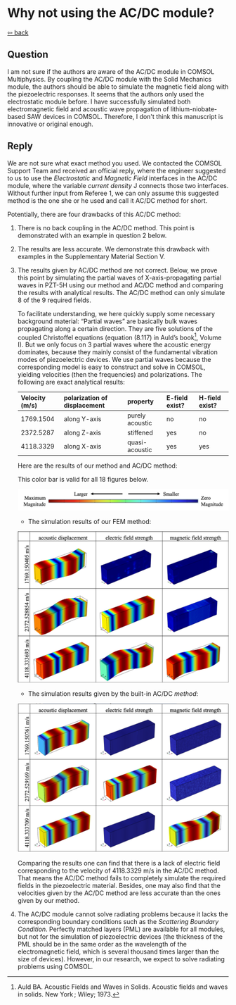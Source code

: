 # Why not using the AC/DC module?

[⇦ back](../README.md)

## Question

I am not sure if the authors are aware of the AC/DC module in COMSOL Multiphysics. By coupling the AC/DC module with the Solid Mechanics module, the authors should be able to simulate the magnetic field along with the piezoelectric responses. It seems that the authors only used the electrostatic module before. I have successfully simulated both electromagnetic field and acoustic wave propagation of lithium-niobate-based SAW devices in COMSOL. Therefore, I don't think this manuscript is innovative or original enough.

## Reply

We are not sure what exact method you used. We contacted the COMSOL Support Team and received an official reply, where the engineer suggested to us to use the *Electrostatic* and *Magnetic Field* interfaces in the AC/DC module, where the variable *current density* J connects those two interfaces. Without further input from Referee 1, we can only assume this suggested method is the one she or he used and call it AC/DC method for short.

Potentially, there are four drawbacks of this AC/DC method:

1. There is no back coupling in the AC/DC method. This point is demonstrated with an example in question 2 below.

2. The results are less accurate. We demonstrate this drawback with examples in the Supplementary Material Section V.

3. The results given by AC/DC method are not correct. Below, we prove this point by simulating the partial waves of X-axis-propagating partial waves in PZT-5H using our method and AC/DC method and comparing the results with analytical results. The AC/DC method can only simulate 8 of the 9 required fields.

   To facilitate understanding, we here quickly supply some necessary background material: “Partial waves” are basically bulk waves propagating along a certain direction. They are five solutions of the coupled Christoffel equations (equation (8.117) in Auld’s book[^(1)], Volume I). But we only focus on 3 partial waves where the acoustic energy dominates, because they mainly consist of the fundamental vibration modes of piezoelectric devices. We use partial waves because the corresponding model is easy to construct and solve in COMSOL, yielding velocities (then the frequencies) and polarizations. The following are exact analytical results:

   | Velocity (m/s) | polarization of displacement | property        | E-field exist? | H-field exist? |
   | -------------- | ---------------------------- | --------------- | -------------- | -------------- |
   | 1769.1504      | along Y-axis                 | purely acoustic | no             | no             |
   | 2372.5287      | along Z-axis                 | stiffened       | yes            | no             |
   | 4118.3329      | along X-axis                 | quasi-acoustic  | yes            | yes            |

   Here are the results of our method and AC/DC method:

   This color bar is valid for all 18 figures below.

   ![image-20230120162029291](./assets/image-20230120162029291.png)

   * The simulation results of our FEM method:

   ![image-20230120162103594](./assets/image-20230120162103594.png)

   * The simulation results given by the built-in AC/DC *method*:

   ![image-20230120164843556](./assets/image-20230120164843556.png)

   Comparing the results one can find that there is a lack of electric field corresponding to the velocity of 4118.3329 m/s in the AC/DC method. That means the AC/DC method fails to completely simulate the required fields in the piezoelectric material. Besides, one may also find that the velocities given by the AC/DC method are less accurate than the ones given by our method.

4. The AC/DC module cannot solve radiating problems because it lacks the corresponding boundary conditions such as the *Scattering Boundary Condition*. Perfectly matched layers (PML) are available for all modules, but not for the simulation of piezoelectric devices (the thickness of the PML should be in the same order as the wavelength of the electromagnetic field, which is several thousand times larger than the size of devices). However, in our research, we expect to solve radiating problems using COMSOL.

[^(1)]: Auld BA. Acoustic Fields and Waves in Solids. Acoustic fields and waves in solids. New York ; Wiley; 1973.

